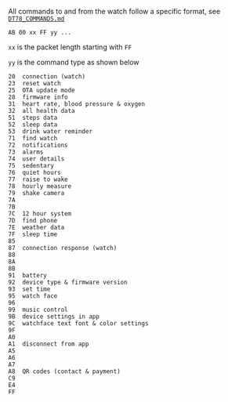 
All commands to and from the watch follow a specific format, see [`DT78_COMMANDS.md`](https://github.com/fbiego/dt78/blob/master/DT78_COMMANDS.md)

`AB 00 xx FF yy ...`

`xx` is the packet length starting with `FF`

`yy` is the command type as shown below

```
20	connection (watch)
23	reset watch
25	OTA update mode
28	firmware info
31	heart rate, blood pressure & oxygen
32	all health data
51	steps data
52	sleep data
53	drink water reminder
71	find watch
72	notifications
73	alarms
74	user details
75	sedentary
76	quiet hours
77	raise to wake
78	hourly measure
79	shake camera
7A	
7B	
7C	12 hour system
7D	find phone
7E	weather data
7F	sleep time
85	
87	connection response (watch)
88	
8A	
8B	
91	battery
92	device type & firmware version
93	set time
95	watch face
96	
99	music control
9B	device settings in app
9C	watchface text font & color settings
9F	
A0	
A1	disconnect from app
A5	
A6	
A7	
A8	QR codes (contact & payment)
C9	
E4	
FF	
```
